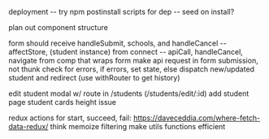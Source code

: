 deployment
-- try npm postinstall scripts for dep
-- seed on install?

plan out component structure

form should receive handleSubmit, schools, and handleCancel
-- affectStore, (student instance) from connect
-- apiCall, handleCancel, navigate from comp that wraps form
make api request in form submission, not thunk
check for errors, if errors, set state, else dispatch new/updated student and redirect (use withRouter to get history)

edit student modal w/ route in /students (/students/edit/:id)
add student page
student cards height issue

redux actions for start, succeed, fail: https://daveceddia.com/where-fetch-data-redux/
think memoize filtering
make utils functions efficient
